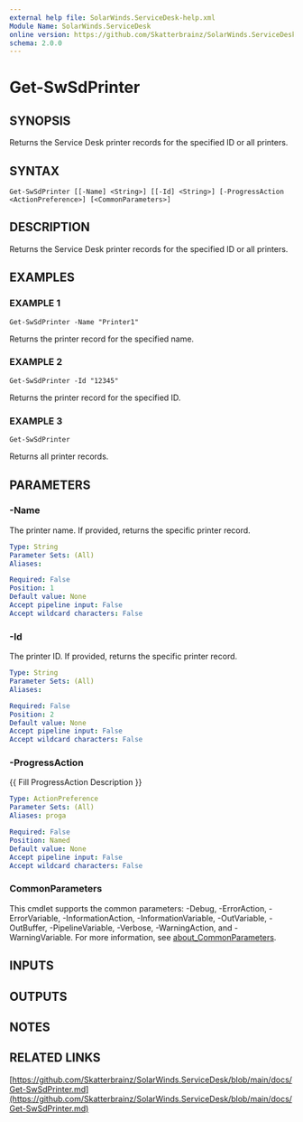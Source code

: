 ```yaml
---
external help file: SolarWinds.ServiceDesk-help.xml
Module Name: SolarWinds.ServiceDesk
online version: https://github.com/Skatterbrainz/SolarWinds.ServiceDesk/blob/main/docs/Get-SwSdPrinter.md
schema: 2.0.0
---
```


# Get-SwSdPrinter

## SYNOPSIS
Returns the Service Desk printer records for the specified ID or all printers.

## SYNTAX

```
Get-SwSdPrinter [[-Name] <String>] [[-Id] <String>] [-ProgressAction <ActionPreference>] [<CommonParameters>]
```

## DESCRIPTION
Returns the Service Desk printer records for the specified ID or all printers.

## EXAMPLES

### EXAMPLE 1
```
Get-SwSdPrinter -Name "Printer1"
```

Returns the printer record for the specified name.

### EXAMPLE 2
```
Get-SwSdPrinter -Id "12345"
```

Returns the printer record for the specified ID.

### EXAMPLE 3
```
Get-SwSdPrinter
```

Returns all printer records.

## PARAMETERS

### -Name
The printer name.
If provided, returns the specific printer record.

```yaml
Type: String
Parameter Sets: (All)
Aliases:

Required: False
Position: 1
Default value: None
Accept pipeline input: False
Accept wildcard characters: False
```

### -Id
The printer ID.
If provided, returns the specific printer record.

```yaml
Type: String
Parameter Sets: (All)
Aliases:

Required: False
Position: 2
Default value: None
Accept pipeline input: False
Accept wildcard characters: False
```

### -ProgressAction
{{ Fill ProgressAction Description }}

```yaml
Type: ActionPreference
Parameter Sets: (All)
Aliases: proga

Required: False
Position: Named
Default value: None
Accept pipeline input: False
Accept wildcard characters: False
```

### CommonParameters
This cmdlet supports the common parameters: -Debug, -ErrorAction, -ErrorVariable, -InformationAction, -InformationVariable, -OutVariable, -OutBuffer, -PipelineVariable, -Verbose, -WarningAction, and -WarningVariable. For more information, see [about_CommonParameters](http://go.microsoft.com/fwlink/?LinkID=113216).

## INPUTS

## OUTPUTS

## NOTES

## RELATED LINKS

[https://github.com/Skatterbrainz/SolarWinds.ServiceDesk/blob/main/docs/Get-SwSdPrinter.md](https://github.com/Skatterbrainz/SolarWinds.ServiceDesk/blob/main/docs/Get-SwSdPrinter.md)

